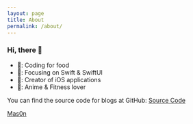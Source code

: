 ```yaml
---
layout: page
title: About
permalink: /about/
---
```


### Hi, there 🌚

- 🌆: Coding for food
- 🎇: Focusing on Swift & SwiftUI
- 🌄: Creator of iOS applications
- 🌌: Anime & Fitness lover

You can find the source code for blogs  at GitHub:
[Source Code](https://github.com/Mas0nSun?tab=repositories)

[Mas0n](https://github.com/Mas0nSun)
